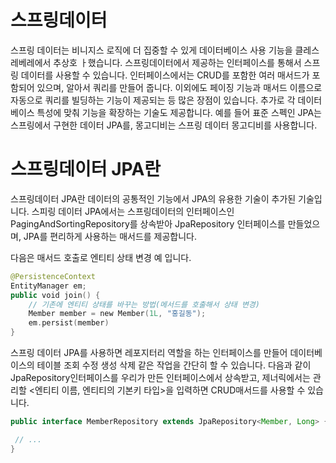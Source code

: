 # 스프링데이터
스프링 데이터는 비니지스 로직에 더 집중할 수 있게 데이터베이스 사용 기능을 클레스 레베레에서 추상호 ㅏ했습니다.
스프링데이터에서 제공하는 인터페이스를 통해서 스프링 데이터를 사용할 수 있습니다.
인터페이스에서는 CRUD를 포함한 여러 매서드가 포함되어 있으며, 알아서 쿼리를 만들어 줍니다.
이외에도 페이징 기능과 매서드 이름으로 자동으로 쿼리를 빌딩하는 기능이 제공되는 등 많은 장점이 있습니다. 
추가로 각 데이터베이스 특성에 맞춰 기능을 확장하는 기술도 제공합니다. 
예를 들어 표준 스펙인 JPA는 스프링에서 구현한 데이터 JPA를, 몽고디비는 스프링 데이터 몽고디비를 사용합니다. 

# 스프링데이터 JPA란
스프링데이터 JPA란 데이터의 공통적인 기능에서 JPA의 유용한 기술이 추가된 기술입니다.
스피링 데이터 JPA에서는 스프링데이터의 인터페이스인 PagingAndSortingRepository를 상속받아 JpaRepository 인터페이스를 만들었으며, JPA를 편리하게 사용하는 매서드를 제공합니다. 

다음은 매서드 호출로 엔티티 상태 변경 예 입니다.
```swift
@PersistenceContext
EntityManager em;
public void join() {
    // 기존에 엔티티 상태를 바꾸는 방법(메서드를 호출해서 상태 변경)
    Member member = new Member(1L, "홍길동");
    em.persist(member)
}
```

스프링 데이터 JPA를 사용하면 레포지터리 역할을 하는 인터페이스를 만들어 데이터베이스의 테이블 조회 수정 생성 삭제 같은 작업을 간단히 할 수 있습니다. 다음과 같이 JpaRepository인터페이스를 우리가 만든 인터페이스에서 상속받고, 제너릭에서는 관리할 <엔티티 이름, 엔티티의 기본키 타입>을 입력하면 CRUD매서드를 사용할 수 있습니다. 

```java
public interface MemberRepository extends JpaRepository<Member, Long> {

 // ...
}

```